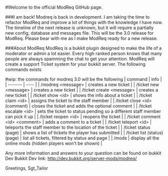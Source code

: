 #Welcome to the official ModReq GitHub page.

###I am back!
Modreq is back in development. I am taking the time to refactor ModReq and
improve a lot of things with the knowledge I have now. The timeline of the
next release is unknown, but it will require a partially new config, 
database and messages file. This will be the 3.0 release for ModReq. Please
bear with me as I make ModReq ready for a new release.

###About ModReq
ModReq is a bukkit plugin designed to make the life of a moderator or admin
a lot easier. Every high ranked person knows that many people are always
spamming the chat to get your attention. ModReq will create a support Ticket
system for your bukkit server. The following commands exists

#wip: the commands for modreq 3.0 will be the following
| command | info |
| ------- | ---- |
| /modreq \<message\> | creates a new ticket |
| /ticket new \<message\> | creates a new ticket |
| /ticket create \<message\> | creates a new ticket |
| /ticket show \<id\> | shows the info about a ticket |
| /ticket claim \<id\> | assigns the ticket to the staff member |
| /ticket close \<id\> (comment) | closes the ticket and adds the optional comment |
| /ticket escalate \<id\> | sets the ticket to status pending so a different staff member can pick it up |
| /ticket reopen \<id\> | reopens the ticket |
| /ticket comment \<id\> \<comment\> | adds a comment to a ticket |
| /ticket teleport \<id\> | teleports the staff member to the location of the ticket |
| /ticket status (page) | shows a list of tickets the player has submitted |
| /ticket list (status) (page) | list all tickets, filtered by status and page |
| /mods | display all the online mods (hidden players won't be shown) | 



Any more information and answers to your question can be found on bukkit Dev
Bukkit Dev link: http://dev.bukkit.org/server-mods/modreq/

Greetings,
Sgt_Tailor